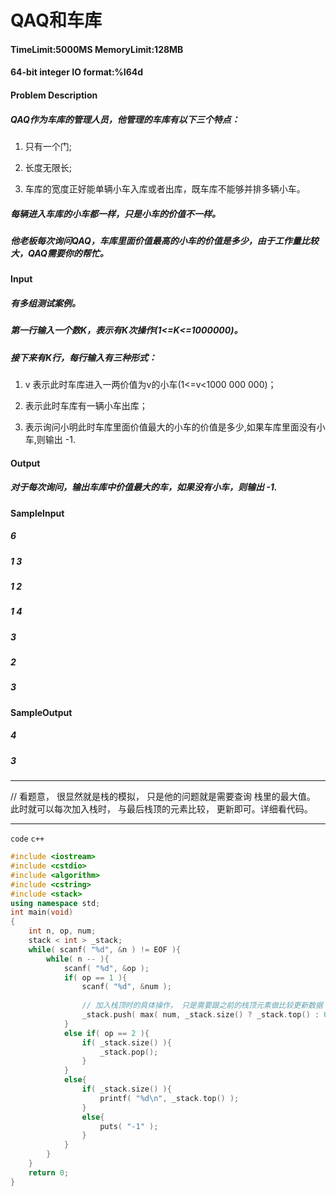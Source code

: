 # QAQ和车库
#### TimeLimit:5000MS  MemoryLimit:128MB
#### 64-bit integer IO format:%I64d
#### Problem Description
##### QAQ作为车库的管理人员，他管理的车库有以下三个特点：

1. 只有一个门;

2. 长度无限长;

3. 车库的宽度正好能单辆小车入库或者出库，既车库不能够并排多辆小车。

##### 每辆进入车库的小车都一样，只是小车的价值不一样。
##### 他老板每次询问QAQ，车库里面价值最高的小车的价值是多少，由于工作量比较大，QAQ需要你的帮忙。


#### Input
##### 有多组测试案例。
##### 第一行输入一个数K，表示有K次操作(1<=K<=1000000)。

##### 接下来有K行，每行输入有三种形式：

1. v 表示此时车库进入一两价值为v的小车(1<=v<1000 000 000)；

2. 表示此时车库有一辆小车出库；

3. 表示询问小明此时车库里面价值最大的小车的价值是多少,如果车库里面没有小车,则输出 -1.



#### Output
##### 对于每次询问，输出车库中价值最大的车，如果没有小车，则输出 -1.



#### SampleInput
##### 6
##### 1 3
##### 1 2
##### 1 4
##### 3
##### 2
##### 3

#### SampleOutput
##### 4
##### 3

----
// 看题意， 很显然就是栈的模拟， 只是他的问题就是需要查询 栈里的最大值。 此时就可以每次加入栈时， 与最后栈顶的元素比较， 更新即可。详细看代码。

----

`` code ``  ``c++``
```` c++
#include <iostream>
#include <cstdio>
#include <algorithm>
#include <cstring>
#include <stack>
using namespace std;
int main(void)
{
    int n, op, num;
    stack < int > _stack;
    while( scanf( "%d", &n ) != EOF ){
        while( n -- ){
            scanf( "%d", &op );
            if( op == 1 ){
                scanf( "%d", &num );
                
                // 加入栈顶时的具体操作， 只是需要跟之前的栈顶元素做比较更新数据
                _stack.push( max( num, _stack.size() ? _stack.top() : 0 ) );
            }
            else if( op == 2 ){
                if( _stack.size() ){
                    _stack.pop();
                }
            }
            else{
                if( _stack.size() ){
                    printf( "%d\n", _stack.top() );
                }
                else{
                    puts( "-1" );
                }
            }
        }
    }
    return 0;
}

````
